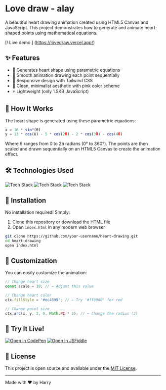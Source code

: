 
# Love draw - alay

A beautiful heart drawing animation created using
HTML5 Canvas and JavaScript. This project
demonstrates how to generate and animate heart-shaped
points using mathematical equations.

[! Live demo ]
(https://lovedraw.vercel.app/)

## ✨ Features

- 💖 Generates heart shape using parametric equations
- 🎨 Smooth animation drawing each point sequentially
- 📱 Responsive design with Tailwind CSS
- 🌸 Clean, minimalist aesthetic with pink color scheme
- ⚡ Lightweight (only 1.5KB JavaScript)

## 🧠 How It Works

The heart shape is generated using these parametric equations:

```javascript
x = 16 * sin³(θ)
y = 13 * cos(θ) - 5 * cos(2θ) - 2 * cos(3θ) - cos(4θ)
```

Where θ ranges from 0 to 2π radians (0° to 360°). The points are then scaled and drawn sequentially on an HTML5 Canvas to create the animation effect.

## 🛠️ Technologies Used

![Tech Stack](https://img.shields.io/badge/HTML5-E34F26?style=for-the-badge&logo=html5&logoColor=white)
![Tech Stack](https://img.shields.io/badge/JavaScript-F7DF1E?style=for-the-badge&logo=javascript&logoColor=black)
![Tech Stack](https://img.shields.io/badge/Tailwind_CSS-38B2AC?style=for-the-badge&logo=tailwind-css&logoColor=white)

## 🚀 Installation

No installation required! Simply:

1. Clone this repository or download the HTML file
2. Open `index.html` in any modern web browser

```bash
git clone https://github.com/your-username/heart-drawing.git
cd heart-drawing
open index.html
```

## 🎨 Customization

You can easily customize the animation:

```javascript
// Change heart size
const scale = 10; // ← Adjust this value

// Change heart color
ctx.fillStyle = '#ec4899'; // ← Try '#ff0000' for red

// Change point size
ctx.arc(x, y, 2, 0, Math.PI * 2); // ← Change the radius (2)
```

## 🌟 Try It Live!

[![Open in CodePen](https://img.shields.io/badge/CodePen-000000?style=for-the-badge&logo=codepen&logoColor=white)](https://codepen.io/your-pen-link)
[![Open in JSFiddle](https://img.shields.io/badge/JSFiddle-0084FF?style=for-the-badge&logo=jsfiddle&logoColor=white)](https://jsfiddle.net/your-fiddle-link)

## 📜 License

This project is open source and available under the [MIT License](LICENSE).

---

Made with ❤️ by Harry 
